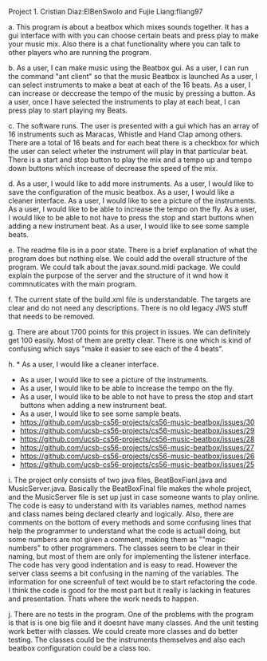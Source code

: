
Project 1. Cristian Diaz:ElBenSwolo and Fujie Liang:fliang97 

a. This program is about a beatbox which mixes sounds together. It has a gui interface with with you can choose certain beats and press play to make your music mix. Also there is a chat functionality where you can talk to other players who are running the program.

b. As a user, I can make music using the Beatbox gui.
   As a user, I can run the command "ant client" so that the music Beatbox is launched
   As a user, I can select instruments to make a beat at each of the 16 beats.
   As a user, I can increase or deccrease the tempo of the music by pressing a button.
   As a user, once I have selected the instruments to play at each beat, I can press play to start playing my Beats.

   
c. The software runs. The user is presented with a gui which has an array of 16 instruments such as Maracas, Whistle and Hand Clap among others. There are a total of 16 beats and for each beat there is a checkbox for which the user can select wheter the instrument will play in that particular beat. There is a start and stop button to play the mix and a tempo up and tempo down buttons which increase of decrease the speed of the mix.

d. As a user, I would like to add more instruments.
   As a user, I would like to save the configuration of the music beatbox.
   As a user, I would like a cleaner interface.
   As a user, I would like to see a picture of the instruments.
   As a user, I would like to be able to increase the tempo on the fly.
   As a user, I would like to be able to not have to press the stop and start buttons when adding a new instrument beat.
   As a user, I would like to see some sample beats.

e. The readme file is in a poor state. There is a brief explanation of what the program does but nothing else. We could add the overall structure of the program. We could talk about the javax.sound.midi package. We could explain the purpose of the server and the structure of it wnd how it commnuticates with the main program.

f. The current state of the build.xml file is understandable. The targets are clear and do not need any descriptions. There is no old legacy JWS stuff that needs to be removed. 

g. There are about 1700 points for this project in issues. We can definitely get 100 easily. Most of them are pretty clear. There is one which is kind of confusing which says "make it easier to see each of the 4 beats".

h. * As a user, I would like a cleaner interface.
* As a user, I would like to see a picture of the instruments.
* As a user, I would like to be able to increase the tempo on the fly.
* As a user, I would like to be able to not have to press the stop and start buttons when adding a new instrument beat.
* As a user, I would like to see some sample beats.
* https://github.com/ucsb-cs56-projects/cs56-music-beatbox/issues/30
* https://github.com/ucsb-cs56-projects/cs56-music-beatbox/issues/29
* https://github.com/ucsb-cs56-projects/cs56-music-beatbox/issues/28
* https://github.com/ucsb-cs56-projects/cs56-music-beatbox/issues/27
* https://github.com/ucsb-cs56-projects/cs56-music-beatbox/issues/26
* https://github.com/ucsb-cs56-projects/cs56-music-beatbox/issues/25

i. The project only consists of two java files, BeatBoxFianl.java and MusicServer.java. Basically the BeatBoxFinal file makes the whole project, and the MusicServer file is set up just in case someone wants to play online. The code is easy to understand with its variables names, method names and class names being declared clearly and logically. Also, there are comments on the bottom of every methods and some confusing lines that help the programmer to understand what the code is actuall doing, but some numbers are not given a comment, making them as ""magic numbers" to other programmers. The classes seem to be clear in their naming, but most of them are only for implementing the listener interface. The code has very good indentation and is easy to read. However the server class seems a bit confusing in the naming of the variables. The information for one screenfull of text would be to start refactoring the code. I think the code is good for the most part but it really is lacking in features and presentation. Thats where the work needs to happen.

j. There are no tests in the program. One of the problems with the program is that is is one big file and it doesnt have many classes. And the unit testing work better with classes. We could create more classes and do better testing. The classes could be the instruments themselves and also each beatbox configuration could be a class too.

